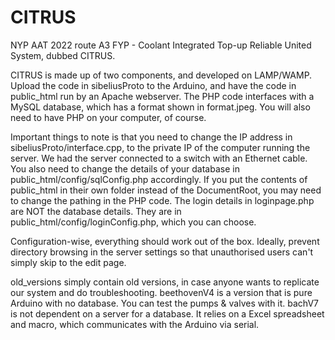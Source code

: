 # CITRUS
NYP AAT 2022 route A3 FYP - Coolant Integrated Top-up Reliable United System, dubbed CITRUS.

CITRUS is made up of two components, and developed on LAMP/WAMP. Upload the code in sibeliusProto to the Arduino, and have the code in public_html run by an Apache webserver. The PHP code interfaces with a MySQL database, which has a format shown in format.jpeg. You will also need to have PHP on your computer, of course.

Important things to note is that you need to change the IP address in sibeliusProto/interface.cpp, to the private IP of the computer running the server. We had the server connected to a switch with an Ethernet cable. You also need to change the details of your database in public_html/config/sqlConfig.php accordingly. If you put the contents of public_html in their own folder instead of the DocumentRoot, you may need to change the pathing in the PHP code. The login details in loginpage.php are NOT the database details. They are in public_html/config/loginConfig.php, which you can choose.

Configuration-wise, everything should work out of the box. Ideally, prevent directory browsing in the server settings so that unauthorised users can't simply skip to the edit page. 

old_versions simply contain old versions, in case anyone wants to replicate our system and do troubleshooting. beethovenV4 is a version that is pure Arduino with no database. You can test the pumps & valves with it. bachV7 is not dependent on a server for a database. It relies on a Excel spreadsheet and macro, which communicates with the Arduino via serial. 
